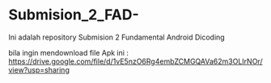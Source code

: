 # Submision_2_FAD-
Ini adalah repository Submision 2 Fundamental Android Dicoding 

bila ingin mendownload file Apk ini :
https://drive.google.com/file/d/1vE5nzO6Rg4embZCMGQAVa62m3OLIrNOr/view?usp=sharing
